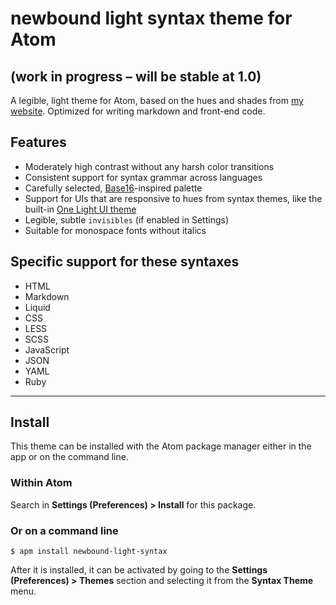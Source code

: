# newbound light syntax theme for Atom

## (work in progress – will be stable at 1.0)

A legible, light theme for Atom, based on the hues and shades from [my website](https://olivermak.es). Optimized for writing markdown and front-end code.

## Features

- Moderately high contrast without any harsh color transitions
- Consistent support for syntax grammar across languages
- Carefully selected, [Base16](https://github.com/chriskempson/base16)-inspired palette
- Support for UIs that are responsive to hues from syntax themes, like the built-in [One Light UI theme](https://github.com/atom/one-light-ui)
- Legible, subtle `invisibles` (if enabled in Settings)
- Suitable for monospace fonts without italics

## Specific support for these syntaxes

- HTML
- Markdown
- Liquid
- CSS
- LESS
- SCSS
- JavaScript
- JSON
- YAML
- Ruby

---

## Install

This theme can be installed with the Atom package manager either in the app or on the command line.

### Within Atom

Search in **Settings (Preferences) > Install** for this package.

### Or on a command line

`$ apm install newbound-light-syntax`

After it is installed, it can be activated by going to the **Settings (Preferences) > Themes** section and selecting it from the **Syntax Theme** menu.
